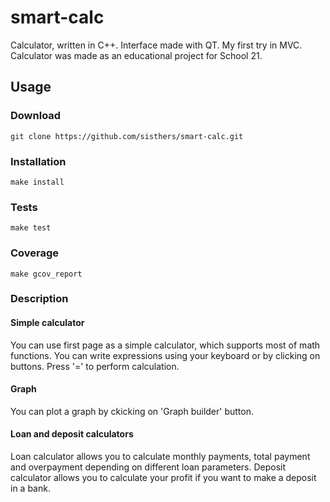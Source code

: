 # smart-calc
Calculator, written in C++. Interface made with QT. My first try in MVC. Calculator was made as an educational project for School 21.

## Usage

### Download
```
git clone https://github.com/sisthers/smart-calc.git
```

### Installation
```
make install
```

### Tests
```
make test
```

###  Coverage
```
make gcov_report
```

### Description

#### Simple calculator
You can use first page as a simple calculator, which supports most of math functions. You can write expressions using your keyboard or by clicking on buttons. Press '=' to perform calculation.

#### Graph
You can plot a graph by ckicking on 'Graph builder' button.

#### Loan and deposit calculators
Loan calculator allows you to calculate monthly payments, total payment and overpayment depending on different loan parameters. Deposit calculator allows you to calculate your profit if you want to make a deposit in a bank.

